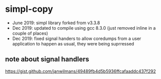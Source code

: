 # simpl-copy


* June 2019: simpl library forked from v3.3.8
* Dec 2019: updated to compile using gcc 8.3.0 (just removed inline in a couple of places)
* Dec 2019: fixed signal handers to allow coredumps from a user application to happen as usual, they were being suprressed


## note about signal handlers
<https://gist.github.com/janwilmans/49489fb4d5b5936ffcafaaddc437f292>
